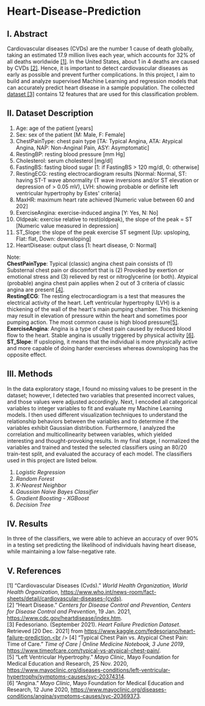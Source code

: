 # Heart-Disease-Prediction
## I. Abstract
Cardiovascular diseases (CVDs) are the number 1 cause of death globally, taking an estimated 17.9 million lives each year, which accounts for 32% of all deaths worldwide [[1]](https://www.who.int/news-room/fact-sheets/detail/cardiovascular-diseases-(cvds)). In the United States, about 1 in 4 deaths are caused by CVDs [[2]](https://www.cdc.gov/heartdisease/index.htm). Hence, it is important to detect cardiovascular diseases as early as possible and prevent further complications. In this project, I aim to build and analyze supervised Machine Learning and regression models that can accurately predict heart disease in a sample population. The collected [dataset [3]](https://www.kaggle.com/fedesoriano/heart-failure-prediction) contains 12 features that are used for this classification problem. 

## II. Dataset Description
1. Age: age of the patient [years]
2. Sex: sex of the patient [M: Male, F: Female]
3. ChestPainType: chest pain type [TA: Typical Angina, ATA: Atypical 
Angina, NAP: Non-Anginal Pain, ASY: Asymptomatic]
4. RestingBP: resting blood pressure [mm Hg]
5. Cholesterol: serum cholesterol [mg/dl]
6. FastingBS: fasting blood sugar [1: if FastingBS > 120 mg/dl, 0: otherwise]
7. RestingECG: resting electrocardiogram results [Normal: Normal, ST: having ST-T wave abnormality (T wave inversions and/or ST elevation or depression of > 0.05 mV), LVH: showing probable or definite left ventricular hypertrophy by Estes' criteria]
8. MaxHR: maximum heart rate achieved [Numeric value between 60 and 202]
9. ExerciseAngina: exercise-induced angina [Y: Yes, N: No]
10. Oldpeak: exercise relative to rest(oldpeak), the slope of the peak = ST [Numeric value measured in depression]
11. ST_Slope: the slope of the peak exercise ST segment [Up: upsloping, Flat: flat, Down: downsloping]
12. HeartDisease: output class [1: heart disease, 0: Normal]

Note: <br />
**ChestPainType**: Typical (classic) angina chest pain consists of (1) Substernal chest pain or discomfort that is (2) Provoked by exertion or emotional stress and (3) relieved by rest or nitroglycerine (or both). Atypical (probable) angina chest pain applies when 2 out of 3 criteria of classic angina are present [[4]](https://www.timeofcare.com/typical-vs-atypical-chest-pain/). <br />
**RestingECG**: The resting electrocardiogram is a test that measures the electrical activity of the heart. Left ventricular hypertrophy (LVH) is a thickening of the wall of the heart's main pumping chamber. This thickening may result in elevation of pressure within the heart and sometimes poor pumping action. The most common cause is high blood pressure[[5]](https://www.mayoclinic.org/diseases-conditions/left-ventricular-hypertrophy/symptoms-causes/syc-20374314). <br />
**ExerciseAngina**: Angina is a type of chest pain caused by reduced blood flow to the heart. Stable angina is usually triggered by physical activity [[6]](https://www.mayoclinic.org/diseases-conditions/angina/symptoms-causes/syc-20369373). <br />
**ST_Slope**: If upsloping, it means that the individual is more physically active and more capable of doing harder exercieses whereas downsloping has the opposite effect.


## III. Methods
In the data exploratory stage, I found no missing values to be present in the dataset; however, I detected two variables that presented incorrect values, and those values were adjusted accordingly. Next, I encoded all categorical variables to integer variables to fit and evaluate my Machine Learning models. I then used different visualization techniques to understand the relationship behaviors between the variables and to determine if the variables exhibit Gaussian distribution. Furthermore, I analyzed the correlation and multicollinearity between variables, which yielded interesting and thought-provoking results. In my final stage, I normalized the variables and trained and tested the selected classifiers using an 80/20 train-test split, and evaluated the accuracy of each model. The classifiers used in this project are listed below.
1. *Logistic Regression*
2. *Random Forest*
3. *K-Nearest Neighbor*
4. *Gaussian Naive Bayes Classifier*
5. *Gradient Boosting - XGBoost*
6. *Decision Tree*

## IV. Results

In three of the classifiers, we were able to achieve an accuracy of over 90% in a testing set predicting the likelihood of individuals having heart disease, while maintaining a low false-negative rate.

## V. References
[1] “Cardiovascular Diseases (Cvds).” *World Health Organization, World Health Organization*, https://www.who.int/news-room/fact-sheets/detail/cardiovascular-diseases-(cvds). <br />
[2] “Heart Disease.” *Centers for Disease Control and Prevention, Centers for Disease Control and Prevention*, 19 Jan. 2021, https://www.cdc.gov/heartdisease/index.htm. <br />
[3] Fedesoriano. (September 2021). *Heart Failure Prediction Dataset*. Retrieved [20 Dec. 2021] from https://www.kaggle.com/fedesoriano/heart-failure-prediction.<br />
[4] “Typical Chest Pain vs. Atypical Chest Pain: Time of Care.” *Time of Care | Online Medicine Notebook, 3 June 2019*, https://www.timeofcare.com/typical-vs-atypical-chest-pain/. <br />
[5] “Left Ventricular Hypertrophy.” *Mayo Clinic*, Mayo Foundation for Medical Education and Research, 25 Nov. 2020, https://www.mayoclinic.org/diseases-conditions/left-ventricular-hypertrophy/symptoms-causes/syc-20374314. <br />
[6] “Angina.” *Mayo Clinic*, Mayo Foundation for Medical Education and Research, 12 June 2020, https://www.mayoclinic.org/diseases-conditions/angina/symptoms-causes/syc-20369373. 
